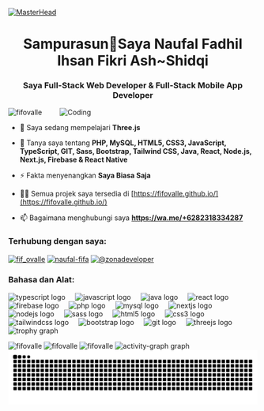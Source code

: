 [![MasterHead](https://repository-images.githubusercontent.com/588181932/e36ec678-7984-4cdd-8e4c-a3932772ff8e)](https://instagram.com/fif_ovalle)

<h1 align="center">Sampurasun👋Saya Naufal Fadhil Ihsan Fikri Ash~Shidqi</h1>
<h3 align="center">Saya Full-Stack Web Developer & Full-Stack Mobile App Developer</h3>
<img align="right" alt="Coding" width="400" src="https://user-images.githubusercontent.com/74038190/235224431-e8c8c12e-6826-47f1-89fb-2ddad83b3abf.gif">

<p align="left"> <img src="https://komarev.com/ghpvc/?username=fifovalle&label=Profile%20views&color=0e75b6&style=flat"
        alt="fifovalle" /> </p>

- 🌱 Saya sedang mempelajari **Three.js**

- 💬 Tanya saya tentang **PHP, MySQL, HTML5, CSS3, JavaScript, TypeScript, GIT, Sass, Bootstrap, Tailwind CSS, Java, React, Node.js, Next.js, Firebase & React Native**

- ⚡ Fakta menyenangkan **Saya Biasa Saja**

- 👨‍💻 Semua projek saya tersedia di [https://fifovalle.github.io/](https://fifovalle.github.io/)

- 📫 Bagaimana menghubungi saya **https://wa.me/+6282318334287**


<h3 align="left">Terhubung dengan saya:</h3>
<p align="left">
    <a href="https://instagram.com/fif_ovalle" target="blank"><img align="center"
            src="https://user-images.githubusercontent.com/74038190/235294013-a33e5c43-a01c-43f6-b44d-a406d8b4ab75.gif"
            alt="fif_ovalle" height="30" width="40" /></a>
    <a href="https://www.linkedin.com/in/naufal-fifa/" target="blank"><img align="center" src="https://user-images.githubusercontent.com/74038190/235294012-0a55e343-37ad-4b0f-924f-c8431d9d2483.gif" alt="naufal-fifa" height="30" width="40" /></a>
    <a href="https://www.youtube.com/@zonadeveloper" target="blank"><img align="center" src="https://user-images.githubusercontent.com/74038190/235294007-de441046-823e-4eff-89bf-d4df52858b65.gif" alt="@zonadeveloper" height="30" width="40" /></a>
</p>

<h3 align="left">Bahasa dan Alat:</h3>
<div align="left">
  <img src="https://skillicons.dev/icons?i=ts" height="40" alt="typescript logo"  />
  <img width="12" />
  <img src="https://skillicons.dev/icons?i=js" height="40" alt="javascript logo"  />
  <img width="12" />
  <img src="https://skillicons.dev/icons?i=java" height="40" alt="java logo"  />
  <img width="12" />
  <img src="https://skillicons.dev/icons?i=react" height="40" alt="react logo"  />
  <img width="12" />
  <img src="https://skillicons.dev/icons?i=firebase" height="40" alt="firebase logo"  />
  <img width="12" />
  <img src="https://skillicons.dev/icons?i=php" height="40" alt="php logo"  />
  <img width="12" />
  <img src="https://skillicons.dev/icons?i=mysql" height="40" alt="mysql logo"  />
  <img width="12" />
  <img src="https://skillicons.dev/icons?i=nextjs" height="40" alt="nextjs logo"  />
  <img width="12" />
  <img src="https://skillicons.dev/icons?i=nodejs" height="40" alt="nodejs logo"  />
  <img width="12" />
  <img src="https://skillicons.dev/icons?i=sass" height="40" alt="sass logo"  />
  <img width="12" />
  <img src="https://skillicons.dev/icons?i=html" height="40" alt="html5 logo"  />
  <img width="12" />
  <img src="https://skillicons.dev/icons?i=css" height="40" alt="css3 logo"  />
  <img width="12" />
  <img src="https://skillicons.dev/icons?i=tailwind" height="40" alt="tailwindcss logo"  />
  <img width="12" />
  <img src="https://skillicons.dev/icons?i=bootstrap" height="40" alt="bootstrap logo"  />
  <img width="12" />
  <img src="https://skillicons.dev/icons?i=git" height="40" alt="git logo"  />
  <img width="12" />
  <img src="https://skillicons.dev/icons?i=threejs" height="40" alt="threejs logo"  />
</div>

<img src="https://github-profile-trophy.vercel.app?username=fifovalle&theme=dracula&column=-1&row=1&margin-w=8&margin-h=8&no-bg=false&no-frame=false&order=4" height="150" alt="trophy graph"  />

<img src="https://github-readme-stats.vercel.app/api/top-langs?username=fifovalle&locale=en&hide_title=false&layout=compact&card_width=320&langs_count=10&theme=dracula&hide_border=true&order=2&custom_title=Bahasa"
    alt="fifovalle"/>
<img src="https://github-readme-stats.vercel.app/api?username=fifovalle&hide_title=false&hide_rank=false&show_icons=true&include_all_commits=true&count_private=true&disable_animations=false&theme=dracula&locale=en&hide_border=true&order=1&custom_title=Status%20"
    alt="fifovalle"/>
<img src="https://streak-stats.demolab.com?user=fifovalle&locale=en&mode=daily&theme=dracula&hide_border=true&border_radius=5&order=3" alt="fifovalle"  height="300" />
<img src="https://github-readme-activity-graph.vercel.app/graph?username=fifovalle&radius=16&theme=react&area=true&order=5&custom_title=Grafik%20Kontribusi" height="300" alt="activity-graph graph"  />
<img src="https://raw.githubusercontent.com/fifovalle/fifovalle/output/snake.svg" alt="Snake animation" />
